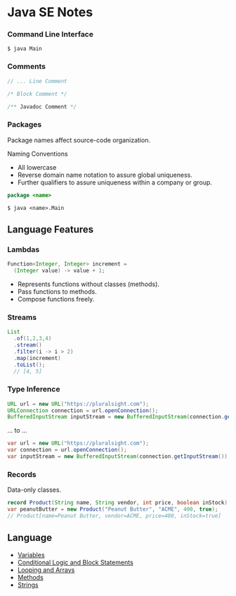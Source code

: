# Java SE Notes

### Command Line Interface

```script
$ java Main
```

### Comments

```java
// ... Line Comment

/* Block Comment */

/** Javadoc Comment */
```

### Packages

Package names affect source-code organization.

Naming Conventions

* All lowercase
* Reverse domain name notation to assure global uniqueness.
* Further qualifiers to assure uniqueness within a company or group.

```java
package <name>
```

```script
$ java <name>.Main
```

## Language Features

### Lambdas

```java
Function<Integer, Integer> increment =
  (Integer value) -> value + 1;
```

* Represents functions without classes (methods).
* Pass functions to methods.
* Compose functions freely.

### Streams

```java
List
  .of(1,2,3,4)
  .stream()
  .filter(i -> i > 2)
  .map(increment)
  .toList();
  // [4, 5]
```

### Type Inference

```java
URL url = new URL("https://pluralsight.com");
URLConnection connection = url.openConnection();
BufferedInputStream inputStream = new BufferedInputStream(connection.getInputStream());
```

... to ...

```java
var url = new URL("https://pluralsight.com");
var connection = url.openConnection();
var inputStream = new BufferedInputStream(connection.getInputStream());
```

### Records

Data-only classes.

```java
record Product(String name, String vendor, int price, boolean inStock) {};
var peanutButter = new Product("Peanut Butter", "ACME", 400, true);
// Product[name=Peanut Butter, vendor=ACME, price=400, inStock=true]
```

## Language

* [Variables](./Java-SE--Notes--Variables.md)
* [Conditional Logic and Block Statements](./Java-SE--Notes--Conditional-Logic.md)
* [Looping and Arrays](./Java-SE--Notes--Looping-and-Arrays.md)
* [Methods](./Java-SE--Notes--Methods.md)
* [Strings](./Java-SE--Notes--Strings.md)
